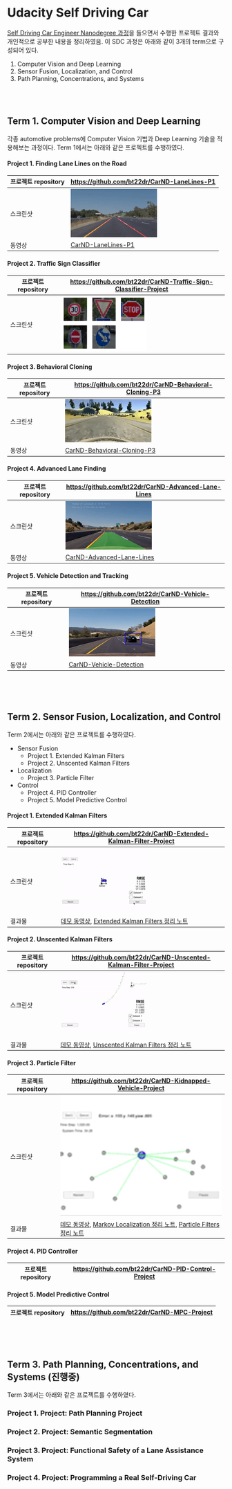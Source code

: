 # Udacity Self Driving Car
[Self Driving Car Engineer Nanodegree 과정](https://www.udacity.com/course/self-driving-car-engineer-nanodegree--nd013)을 들으면서 수행한 프로젝트 결과와 개인적으로 공부한 내용을 정리하였음. 이 SDC 과정은 아래와 같이 3개의 term으로 구성되어 있다. 

 1. Computer Vision and Deep Learning
 2. Sensor Fusion, Localization, and Control
 3. Path Planning, Concentrations, and Systems

<br><br>

## Term 1. Computer Vision and Deep Learning
각종 automotive problems에 Computer Vision 기법과 Deep Learning 기술을 적용해보는 과정이다. Term 1에서는 아래와 같은 프로젝트를 수행하였다. 

#### Project 1. Finding Lane Lines on the Road
| 프로젝트 repository | https://github.com/bt22dr/CarND-LaneLines-P1 |
| --- | --- |
| 스크린샷 | ![CarND-LaneLines-P1](https://github.com/bt22dr/bt22dr.github.io/blob/master/assets/images/sdc-lane-lines1.gif) |
| 동영상 | [CarND-LaneLines-P1](https://www.youtube.com/watch?v=47PNX3tZATw) |

#### Project 2. Traffic Sign Classifier
| 프로젝트 repository | https://github.com/bt22dr/CarND-Traffic-Sign-Classifier-Project |
| --- | --- |
| 스크린샷 | ![CarND-Traffic-Sign-Classifier-Project](https://github.com/bt22dr/bt22dr.github.io/blob/master/assets/images/sdc-traffic-sign-classifier.png) |

#### Project 3. Behavioral Cloning
| 프로젝트 repository | https://github.com/bt22dr/CarND-Behavioral-Cloning-P3 |
| --- | --- |
| 스크린샷 | ![CarND-Behavioral-Cloning-P3](https://github.com/bt22dr/bt22dr.github.io/blob/master/assets/images/sdc-behavioral-cloning.gif) |
| 동영상 | [CarND-Behavioral-Cloning-P3](https://www.youtube.com/watch?v=1okj095apic) |

#### Project 4. Advanced Lane Finding
| 프로젝트 repository | https://github.com/bt22dr/CarND-Advanced-Lane-Lines |
| --- | --- |
| 스크린샷 | ![CarND-Advanced-Lane-Lines](https://github.com/bt22dr/bt22dr.github.io/blob/master/assets/images/sdc-lane-lines2.gif) |
| 동영상 | [CarND-Advanced-Lane-Lines](https://www.youtube.com/watch?v=g2R47Rjs-3Y) |

#### Project 5. Vehicle Detection and Tracking
| 프로젝트 repository | https://github.com/bt22dr/CarND-Vehicle-Detection |
| --- | --- |
| 스크린샷 | ![CarND-Vehicle-Detection](https://github.com/bt22dr/bt22dr.github.io/blob/master/assets/images/sdc-vehicle-detection.gif) |
| 동영상 | [CarND-Vehicle-Detection](https://www.youtube.com/watch?v=nut9yFeYKUI) |



<br><br><br>



## Term 2. Sensor Fusion, Localization, and Control
Term 2에서는 아래와 같은 프로젝트를 수행하였다. 
* Sensor Fusion
  * Project 1. Extended Kalman Filters
  * Project 2. Unscented Kalman Filters
* Localization
  * Project 3. Particle Filter
* Control
  * Project 4. PID Controller
  * Project 5. Model Predictive Control

#### Project 1. Extended Kalman Filters
| 프로젝트 repository | https://github.com/bt22dr/CarND-Extended-Kalman-Filter-Project |
| --- | --- |
| 스크린샷 | ![CarND-Extended-Kalman-Filter-Project](https://github.com/bt22dr/bt22dr.github.io/blob/master/assets/images/sdc-extended-kalman-filter.gif) |
| 결과물 | [데모 동영상](https://www.youtube.com/watch?v=3Im5iZOFUjg), [Extended Kalman Filters 정리 노트](https://docs.google.com/document/d/1MZHKUmk9UQ5LpyH34vTZHAlN4rcvP0ANnT3cky5msdg/edit?usp=sharing) |

#### Project 2. Unscented Kalman Filters
| 프로젝트 repository | https://github.com/bt22dr/CarND-Unscented-Kalman-Filter-Project |
| --- | --- |
| 스크린샷 | ![CarND-Unscented-Kalman-Filter-Project](https://github.com/bt22dr/bt22dr.github.io/blob/master/assets/images/sdc-unscented-kalman-filter.gif) |
| 결과물 | [데모 동영상](https://www.youtube.com/watch?v=K-nPgtFtTs4), [Unscented Kalman Filters 정리 노트](https://docs.google.com/document/d/1MZHKUmk9UQ5LpyH34vTZHAlN4rcvP0ANnT3cky5msdg/edit?usp=sharing) |

#### Project 3. Particle Filter
| 프로젝트 repository | https://github.com/bt22dr/CarND-Kidnapped-Vehicle-Project |
| --- | --- |
| 스크린샷 | ![CarND-Kidnapped-Vehicle-Project](https://github.com/bt22dr/bt22dr.github.io/blob/master/assets/images/sdc-particle_filter.gif) |
| 결과물 | [데모 동영상](https://www.youtube.com/watch?v=FCaGikYDykc&t=2s), [Markov Localization 정리 노트](https://docs.google.com/document/d/16ceP0tXqwgHY3ntYjmDwbUIj35PvG-6NYLT-ChbEc3A/edit?usp=sharing), [Particle Filters 정리 노트](https://docs.google.com/document/d/1doS8mDIkrr3F9V70GVH6SHO3sKPh0IvfBBwCeKE9MVo/edit?usp=sharing) |

#### Project 4. PID Controller
| 프로젝트 repository | https://github.com/bt22dr/CarND-PID-Control-Project |
| --- | --- |

#### Project 5. Model Predictive Control
| 프로젝트 repository | https://github.com/bt22dr/CarND-MPC-Project |
| --- | --- |



<br><br><br>



## Term 3. Path Planning, Concentrations, and Systems (진행중)
Term 3에서는 아래와 같은 프로젝트를 수행하였다. 


### Project 1. Project: Path Planning Project
### Project 2. Project: Semantic Segmentation
### Project 3. Project: Functional Safety of a Lane Assistance System
### Project 4. Project: Programming a Real Self-Driving Car
